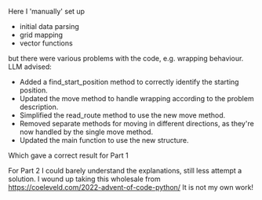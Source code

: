 Here I 'manually' set up 

- initial data parsing
- grid mapping
- vector functions

but there were various problems with the code, e.g. wrapping behaviour. LLM advised:

- Added a find_start_position method to correctly identify the starting position.
- Updated the move method to handle wrapping according to the problem description.
- Simplified the read_route method to use the new move method.
- Removed separate methods for moving in different directions, as they're now handled by the single move method.
- Updated the main function to use the new structure.

Which gave a correct result for Part 1

For Part 2 I could barely understand the explanations, still less attempt a solution. I wound up taking this wholesale from https://coeleveld.com/2022-advent-of-code-python/ It is not my own work!

